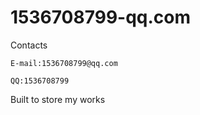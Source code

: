 # 1536708799-qq.com
Contacts

	E-mail:1536708799@qq.com
    
	QQ:1536708799
   
   Built to store my works
